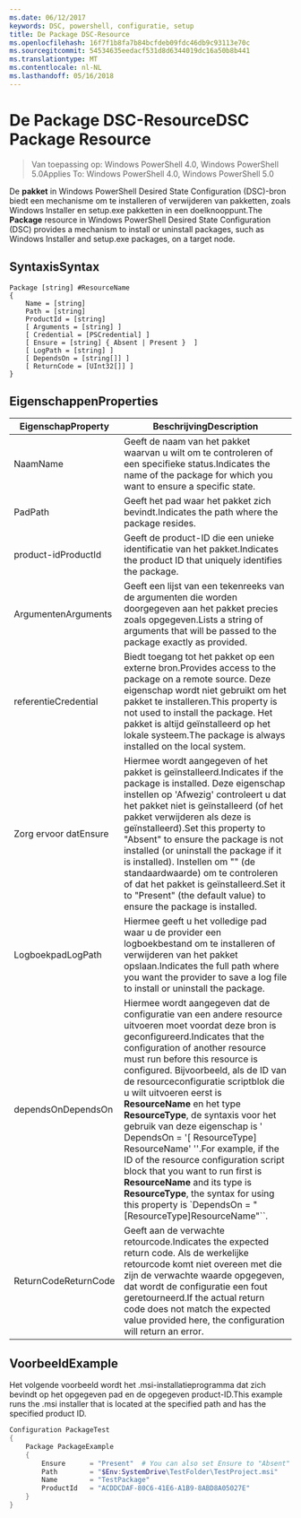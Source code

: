 ```yaml
---
ms.date: 06/12/2017
keywords: DSC, powershell, configuratie, setup
title: De Package DSC-Resource
ms.openlocfilehash: 16f7f1b8fa7b84bcfdeb09fdc46db9c93113e70c
ms.sourcegitcommit: 54534635eedacf531d8d6344019dc16a50b8b441
ms.translationtype: MT
ms.contentlocale: nl-NL
ms.lasthandoff: 05/16/2018
---
```

# <a name="dsc-package-resource"></a><span data-ttu-id="1f3a9-103">De Package DSC-Resource</span><span class="sxs-lookup"><span data-stu-id="1f3a9-103">DSC Package Resource</span></span>

> <span data-ttu-id="1f3a9-104">Van toepassing op: Windows PowerShell 4.0, Windows PowerShell 5.0</span><span class="sxs-lookup"><span data-stu-id="1f3a9-104">Applies To: Windows PowerShell 4.0, Windows PowerShell 5.0</span></span>

<span data-ttu-id="1f3a9-105">De **pakket** in Windows PowerShell Desired State Configuration (DSC)-bron biedt een mechanisme om te installeren of verwijderen van pakketten, zoals Windows Installer en setup.exe pakketten in een doelknooppunt.</span><span class="sxs-lookup"><span data-stu-id="1f3a9-105">The **Package** resource in Windows PowerShell Desired State Configuration (DSC) provides a mechanism to install or uninstall packages, such as Windows Installer and setup.exe packages, on a target node.</span></span>

## <a name="syntax"></a><span data-ttu-id="1f3a9-106">Syntaxis</span><span class="sxs-lookup"><span data-stu-id="1f3a9-106">Syntax</span></span>

```
Package [string] #ResourceName
{
    Name = [string]
    Path = [string]
    ProductId = [string]
    [ Arguments = [string] ]
    [ Credential = [PSCredential] ]
    [ Ensure = [string] { Absent | Present }  ]
    [ LogPath = [string] ]
    [ DependsOn = [string[]] ]
    [ ReturnCode = [UInt32[]] ]
}
```

## <a name="properties"></a><span data-ttu-id="1f3a9-107">Eigenschappen</span><span class="sxs-lookup"><span data-stu-id="1f3a9-107">Properties</span></span>
|  <span data-ttu-id="1f3a9-108">Eigenschap</span><span class="sxs-lookup"><span data-stu-id="1f3a9-108">Property</span></span>  |  <span data-ttu-id="1f3a9-109">Beschrijving</span><span class="sxs-lookup"><span data-stu-id="1f3a9-109">Description</span></span>   |
|---|---|
| <span data-ttu-id="1f3a9-110">Naam</span><span class="sxs-lookup"><span data-stu-id="1f3a9-110">Name</span></span>| <span data-ttu-id="1f3a9-111">Geeft de naam van het pakket waarvan u wilt om te controleren of een specifieke status.</span><span class="sxs-lookup"><span data-stu-id="1f3a9-111">Indicates the name of the package for which you want to ensure a specific state.</span></span>|
| <span data-ttu-id="1f3a9-112">Pad</span><span class="sxs-lookup"><span data-stu-id="1f3a9-112">Path</span></span>| <span data-ttu-id="1f3a9-113">Geeft het pad waar het pakket zich bevindt.</span><span class="sxs-lookup"><span data-stu-id="1f3a9-113">Indicates the path where the package resides.</span></span>|
| <span data-ttu-id="1f3a9-114">product-id</span><span class="sxs-lookup"><span data-stu-id="1f3a9-114">ProductId</span></span>| <span data-ttu-id="1f3a9-115">Geeft de product-ID die een unieke identificatie van het pakket.</span><span class="sxs-lookup"><span data-stu-id="1f3a9-115">Indicates the product ID that uniquely identifies the package.</span></span>|
| <span data-ttu-id="1f3a9-116">Argumenten</span><span class="sxs-lookup"><span data-stu-id="1f3a9-116">Arguments</span></span>| <span data-ttu-id="1f3a9-117">Geeft een lijst van een tekenreeks van de argumenten die worden doorgegeven aan het pakket precies zoals opgegeven.</span><span class="sxs-lookup"><span data-stu-id="1f3a9-117">Lists a string of arguments that will be passed to the package exactly as provided.</span></span>|
| <span data-ttu-id="1f3a9-118">referentie</span><span class="sxs-lookup"><span data-stu-id="1f3a9-118">Credential</span></span>| <span data-ttu-id="1f3a9-119">Biedt toegang tot het pakket op een externe bron.</span><span class="sxs-lookup"><span data-stu-id="1f3a9-119">Provides access to the package on a remote source.</span></span> <span data-ttu-id="1f3a9-120">Deze eigenschap wordt niet gebruikt om het pakket te installeren.</span><span class="sxs-lookup"><span data-stu-id="1f3a9-120">This property is not used to install the package.</span></span> <span data-ttu-id="1f3a9-121">Het pakket is altijd geïnstalleerd op het lokale systeem.</span><span class="sxs-lookup"><span data-stu-id="1f3a9-121">The package is always installed on the local system.</span></span>|
| <span data-ttu-id="1f3a9-122">Zorg ervoor dat</span><span class="sxs-lookup"><span data-stu-id="1f3a9-122">Ensure</span></span>| <span data-ttu-id="1f3a9-123">Hiermee wordt aangegeven of het pakket is geïnstalleerd.</span><span class="sxs-lookup"><span data-stu-id="1f3a9-123">Indicates if the package is installed.</span></span> <span data-ttu-id="1f3a9-124">Deze eigenschap instellen op 'Afwezig' controleert u dat het pakket niet is geïnstalleerd (of het pakket verwijderen als deze is geïnstalleerd).</span><span class="sxs-lookup"><span data-stu-id="1f3a9-124">Set this property to "Absent" to ensure the package is not installed (or uninstall the package if it is installed).</span></span> <span data-ttu-id="1f3a9-125">Instellen om "" (de standaardwaarde) om te controleren of dat het pakket is geïnstalleerd.</span><span class="sxs-lookup"><span data-stu-id="1f3a9-125">Set it to "Present" (the default value) to ensure the package is installed.</span></span>|
| <span data-ttu-id="1f3a9-126">Logboekpad</span><span class="sxs-lookup"><span data-stu-id="1f3a9-126">LogPath</span></span>| <span data-ttu-id="1f3a9-127">Hiermee geeft u het volledige pad waar u de provider een logboekbestand om te installeren of verwijderen van het pakket opslaan.</span><span class="sxs-lookup"><span data-stu-id="1f3a9-127">Indicates the full path where you want the provider to save a log file to install or uninstall the package.</span></span>|
| <span data-ttu-id="1f3a9-128">dependsOn</span><span class="sxs-lookup"><span data-stu-id="1f3a9-128">DependsOn</span></span> | <span data-ttu-id="1f3a9-129">Hiermee wordt aangegeven dat de configuratie van een andere resource uitvoeren moet voordat deze bron is geconfigureerd.</span><span class="sxs-lookup"><span data-stu-id="1f3a9-129">Indicates that the configuration of another resource must run before this resource is configured.</span></span> <span data-ttu-id="1f3a9-130">Bijvoorbeeld, als de ID van de resourceconfiguratie scriptblok die u wilt uitvoeren eerst is **ResourceName** en het type **ResourceType**, de syntaxis voor het gebruik van deze eigenschap is ' DependsOn = '[ ResourceType] ResourceName' ''.</span><span class="sxs-lookup"><span data-stu-id="1f3a9-130">For example, if the ID of the resource configuration script block that you want to run first is **ResourceName** and its type is **ResourceType**, the syntax for using this property is \`DependsOn = "[ResourceType]ResourceName"\`\`.</span></span>|
| <span data-ttu-id="1f3a9-131">ReturnCode</span><span class="sxs-lookup"><span data-stu-id="1f3a9-131">ReturnCode</span></span>| <span data-ttu-id="1f3a9-132">Geeft aan de verwachte retourcode.</span><span class="sxs-lookup"><span data-stu-id="1f3a9-132">Indicates the expected return code.</span></span> <span data-ttu-id="1f3a9-133">Als de werkelijke retourcode komt niet overeen met die zijn de verwachte waarde opgegeven, dat wordt de configuratie een fout geretourneerd.</span><span class="sxs-lookup"><span data-stu-id="1f3a9-133">If the actual return code does not match the expected value provided here, the configuration will return an error.</span></span>|

## <a name="example"></a><span data-ttu-id="1f3a9-134">Voorbeeld</span><span class="sxs-lookup"><span data-stu-id="1f3a9-134">Example</span></span>

<span data-ttu-id="1f3a9-135">Het volgende voorbeeld wordt het .msi-installatieprogramma dat zich bevindt op het opgegeven pad en de opgegeven product-ID.</span><span class="sxs-lookup"><span data-stu-id="1f3a9-135">This example runs the .msi installer that is located at the specified path and has the specified product ID.</span></span>

```powershell
Configuration PackageTest
{
    Package PackageExample
    {
        Ensure      = "Present"  # You can also set Ensure to "Absent"
        Path        = "$Env:SystemDrive\TestFolder\TestProject.msi"
        Name        = "TestPackage"
        ProductId   = "ACDDCDAF-80C6-41E6-A1B9-8ABD8A05027E"
    }
}
```